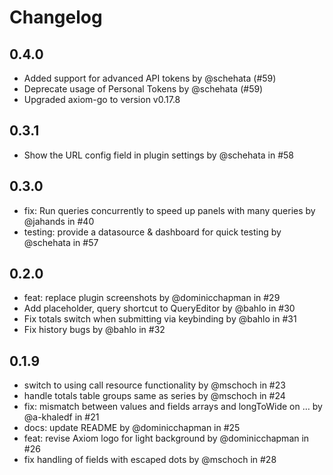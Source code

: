 # Changelog

## 0.4.0

- Added support for advanced API tokens by @schehata (#59)
- Deprecate usage of Personal Tokens by @schehata (#59)
- Upgraded axiom-go to version v0.17.8

## 0.3.1

- Show the URL config field in plugin settings by @schehata in #58

## 0.3.0

- fix: Run queries concurrently to speed up panels with many queries by @jahands in #40
- testing: provide a datasource & dashboard for quick testing by @schehata in #57


## 0.2.0

- feat: replace plugin screenshots by @dominicchapman in #29
- Add placeholder, query shortcut to QueryEditor by @bahlo in #30
- Fix totals switch when submitting via keybinding by @bahlo in #31
- Fix history bugs by @bahlo in #32

## 0.1.9

- switch to using call resource functionality by @mschoch in #23
- handle totals table groups same as series by @mschoch in #24
- fix: mismatch between values and fields arrays and longToWide on … by @a-khaledf in #21
- docs: update README by @dominicchapman in #25
- feat: revise Axiom logo for light background by @dominicchapman in #26
- fix handling of fields with escaped dots by @mschoch in #28
